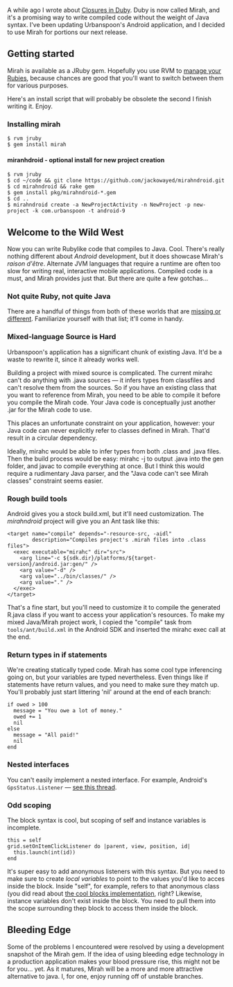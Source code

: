 A while ago I wrote about [Closures in Duby](../closures-in-java-ruby-and-duby/). Duby is now called Mirah, and it's a promising way to write compiled code without the weight of Java syntax. I've been updating Urbanspoon's Android application, and I decided to use Mirah for portions our next release.

## Getting started

Mirah is available as a JRuby gem. Hopefully you use RVM to [manage your Rubies](http://rvm.beginrescueend.com/), because chances are good that you'll want to switch between them for various purposes.

Here's an install script that will probably be obsolete the second I finish writing it. Enjoy.

### Installing mirah

    $ rvm jruby
    $ gem install mirah

#### miranhdroid - optional install for new project creation

    $ rvm jruby
    $ cd ~/code && git clone https://github.com/jackowayed/mirahndroid.git
    $ cd mirahndroid && rake gem
    $ gem install pkg/mirahndroid-*.gem
    $ cd ..
    $ mirahndroid create -a NewProjectActivity -n NewProject -p new-project -k com.urbanspoon -t android-9

## Welcome to the Wild West

Now you can write Rubylike code that compiles to Java. Cool. There's really nothing different about *Android* development, but it does showcase Mirah's *raison d'être*. Alternate JVM languages that require a runtime are often too slow for writing real, interactive mobile applications. Compiled code is a must, and Mirah provides just that. But there are quite a few gotchas...

### Not quite Ruby, not quite Java

There are a handful of things from both of these worlds that are [missing or different](https://gist.github.com/704274). Familiarize yourself with that list; it'll come in handy.

### Mixed-language Source is Hard

Urbanspoon's application has a significant chunk of existing Java. It'd be a waste to rewrite it, since it already works well.

Building a project with mixed source is complicated. The current mirahc can't do anything with .java sources &mdash; it infers types from classfiles and can't resolve them from the sources. So if you have an existing class that you want to reference from Mirah, you need to be able to compile it before you compile the Mirah code. Your Java code is conceptually just another .jar for the Mirah code to use.

This places an unfortunate constraint on your application, however: your Java code can never explicitly refer to classes defined in Mirah. That'd result in a circular dependency.

Ideally, mirahc would be able to infer types from both .class and .java files. Then the build process would be easy: mirahc -j to output .java into the gen folder, and javac to compile everything at once. But I think this would require a rudimentary Java parser, and the "Java code can't see Mirah classes" constraint seems easier.

### Rough build tools

Android gives you a stock build.xml, but it'll need customization. The *mirahndroid* project will give you an Ant task like this:

    <target name="compile" depends="-resource-src, -aidl"
            description="Compiles project's .mirah files into .class files">
      <exec executable="mirahc" dir="src">
        <arg line="-c ${sdk.dir}/platforms/${target-version}/android.jar:gen/" />
        <arg value="-d" />
        <arg value="../bin/classes/" />
        <arg value="." />
      </exec>
    </target>
    
That's a fine start, but you'll need to customize it to compile the generated R.java class if you want to access your application's resources. To make my mixed Java/Mirah project work, I copied the "compile" task from `tools/ant/build.xml` in the Android SDK and inserted the mirahc exec call at the end.

### Return types in if statements

We're creating statically typed code. Mirah has some cool type inferencing going on, but your variables are typed nevertheless. Even things like if statements have return values, and you need to make sure they match up. You'll probably just start littering 'nil' around at the end of each branch:

    if owed > 100
      message = "You owe a lot of money."
      owed += 1
      nil
    else
      message = "All paid!"
      nil
    end

### Nested interfaces

You can't easily implement a nested interface. For example, Android's `GpsStatus.Listener` &mdash; [see this thread](http://groups.google.com/group/mirah/browse_thread/thread/a86cf47e5f65619f).

### Odd scoping

The block syntax is cool, but scoping of self and instance variables is incomplete.

    this = self
    grid.setOnItemClickListener do |parent, view, position, id|
      this.launch(int(id))
    end

It's super easy to add anonymous listeners with this syntax. But you need to make sure to create *local variables* to point to the values you'd like to acces inside the block. Inside "self", for example, refers to that anonymous class (you did read about [the cool blocks implementation](../closures-in-java-ruby-and-duby/), right? Likewise, instance variables don't exist inside the block. You need to pull them into the scope surrounding thep block to access them inside the block.

## Bleeding Edge

Some of the problems I encountered were resolved by using a development snapshot of the Mirah gem. If the idea of using bleeding edge technology in a production application makes your blood pressure rise, this might not be for you... yet. As it matures, Mirah will be a more and more attractive alternative to java. I, for one, enjoy running off of unstable branches.
